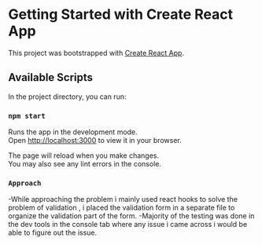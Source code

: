 # Getting Started with Create React App

This project was bootstrapped with [Create React App](https://github.com/facebook/create-react-app).

## Available Scripts

In the project directory, you can run:

### `npm start`

Runs the app in the development mode.\
Open [http://localhost:3000](http://localhost:3000) to view it in your browser.

The page will reload when you make changes.\
You may also see any lint errors in the console.

### `Approach`

-While approaching the problem i mainly used react hooks to solve the problem of validation , i placed the validation form in a separate file to organize the validation part of the form.
-Majority of the testing was done in the dev tools in the console tab where any issue i came across i would be able to figure out the issue.
